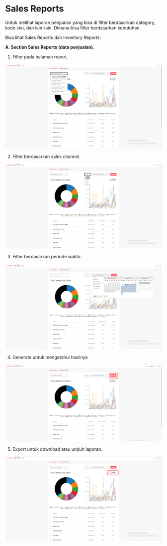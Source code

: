 # Sales Reports

Untuk melihat laporan penjualan yang bisa di filter berdasarkan category, kode sku, dan lain-lain. Dimana bisa filter berdasarkan kebutuhan.

Bisa lihat Sales Reports dan Inventory Reports:

**A. Section Sales Reports \(data penjualan\).**

1. Filter pada halaman report.

![](../../.gitbook/assets/image%20%28114%29.png)

2. Filter berdasarkan sales channel. 

![](../../.gitbook/assets/image%20%28209%29.png)

3. Filter berdasarkan periode waktu.

![](../../.gitbook/assets/image%20%28122%29.png)

4. Generate untuk mengetahui hasilnya

![](../../.gitbook/assets/image%20%28163%29.png)

5. Export untuk download atau unduh laporan.

![](../../.gitbook/assets/image%20%2827%29.png)

[  
](https://s3.amazonaws.com/cdn.freshdesk.com/data/helpdesk/attachments/production/48021554832/original/LE4WhckLtest2jZ81WnC9NJFccmxzgJfRA.png?1578301400)



